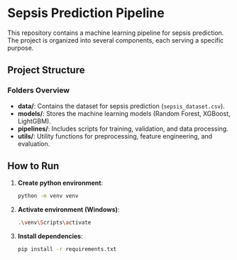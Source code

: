 # Sepsis Prediction Pipeline

This repository contains a machine learning pipeline for sepsis prediction. The project is organized into several components, each serving a specific purpose.

## Project Structure

### Folders Overview

- **data/**: Contains the dataset for sepsis prediction (`sepsis_dataset.csv`).
- **models/**: Stores the machine learning models (Random Forest, XGBoost, LightGBM).
- **pipelines/**: Includes scripts for training, validation, and data processing.
- **utils/**: Utility functions for preprocessing, feature engineering, and evaluation.

## How to Run
1. **Create python environment**:
   ```bash
   python -m venv venv
3. **Activate environment (Windows)**:
    ```bash
    .\venv\Scripts\activate
3. **Install dependencies**:
   ```bash
   pip install -r requirements.txt
